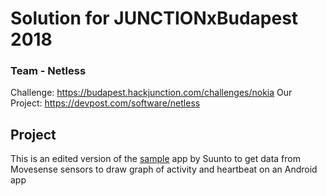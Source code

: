 Solution for **JUNCTIONxBudapest 2018**
============================================================
### Team - Netless

Challenge: https://budapest.hackjunction.com/challenges/nokia
Our Project: https://devpost.com/software/netless

Project
-------
This is an edited version of the [sample](https://bitbucket.org/suunto/movesense-mobile-lib/src/30b767ba6329b5de05eb0eda960d5a935bc6aba3/android/samples/SensorSample/?at=master) app by Suunto to get data from Movesense sensors to draw graph of activity and heartbeat on an Android app
